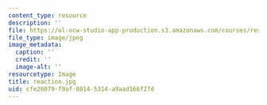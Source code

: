 ```yaml
---
content_type: resource
description: ''
file: https://ol-ocw-studio-app-production.s3.amazonaws.com/courses/res-5-0001-digital-lab-techniques-manual-spring-2007/cfe26079f9af08145314a9aad166f27d_reaction.jpg
file_type: image/jpeg
image_metadata:
  caption: ''
  credit: ''
  image-alt: ''
resourcetype: Image
title: reaction.jpg
uid: cfe26079-f9af-0814-5314-a9aad166f27d
---
```

